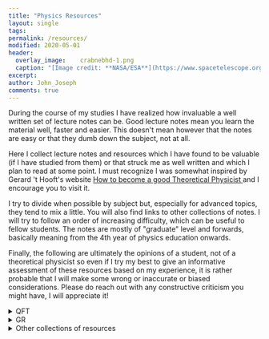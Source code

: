 ```yaml
---
title: "Physics Resources"
layout: single
tags:
permalink: /resources/
modified: 2020-05-01
header:
  overlay_image:  	crabnebhd-1.png
  caption: "[Image credit: **NASA/ESA**](https://www.spacetelescope.org/images/heic0515a/)"
excerpt: 
author: John_Joseph
comments: true
---
```


During the course of my studies I have realized how invaluable a well written set of lecture notes can be. Good lecture notes mean you learn the material well, faster and easier. This doesn't mean however that the notes are easy or that they dumb down the subject, not at all. 



Here I collect lecture notes and resources which I have found to be valuable (if I have studied from them) or that struck me as well written and which I plan to read at some point. I must recognize I was somewhat inspired by Gerard 't Hooft's website
<a href="http://www.staff.science.uu.nl/~gadda001/goodtheorist/index.html"> How to become a good Theoretical Physicist </a> and I encourage you to visit it. 

I try to divide when possible by subject but, especially for advanced topics, they tend to mix a little. You will also find links to other collections of notes. I will try to follow an order of increasing difficulty, which can be useful to fellow students. The notes are mostly of "graduate" level and forwards, basically meaning from the 4th year of physics education onwards. 


Finally, the following are ultimately the opinions of a student, not of a theoretical physicist so even if I try my best to give an informative assessment of these resources based on my experience, it is rather probable that I will make some wrong or inaccurate or biased considerations. 
Please do reach out with any constructive criticism you might have, I will appreciate it!



<details><summary>QFT</summary><br>
  
 
<p>  <span>&#8226;</span>  David Tong's introductory <a href="http://www.damtp.cam.ac.uk/user/tong/qft.html"> QFT </a> notes. <br><br>
  They are a great place to start if you haven't encountered QFT yet. A third year student with good knowledge of QM should find them accesible.  A complementary book of roughly the same level is the one by Maggiore with the bonus of quite a few worked examples and solved problems.
</p>

<p>  <span>&#8226;</span>  <a href="https://zzxianyu.com/notes/">  Solutions </a> to Peskin and Schroeder by Zhong-Zhi Xianyu. <br><br>
  Exercises, I believe,  are the backbone of a physicist's education and one should spend at least as much time doing exercises as reading the theory. Solutions to problems are then a great asset if used correctly. Although I haven't studied much from P&S, I have used it for the problems and the combination with these solutions probably make it the best place to study the fundamentals of QFT from.
</p>

<p>  <span>&#8226;</span> Brando Bellazzini and Stephane Lavignac's QFT II course at ENS. 
<br><br>
  I really enjoyed this course and Brando's <a href="https://sites.google.com/site/brandobellazzini/teaching?authuser=0" > website </a> contains notes for all of his lectures, exercise sessions and homework problems (with solutions). The notes are handwritten but very readable, the homework is in Latex and so are the solutions. The course's two main topics are non abelian gauge theories and spontaneous symmetry breaking. Brando was often original and did not follow a textbook which makes his notes quite valuable.
</p>

  
<p>  <span>&#8226;</span> SISSA's PhD courses QFT <a href="http://www.sissa.it/tpp/phdsection/download.php?ID=1&filename=QFT_Review_Sep9_2019.pdf" > I </a> by Marco Serone and QFT <a href="https://people.sissa.it/~percacci/lectures/topmet/index.html" > II </a> by Roberto Percacci.  
<br> <br>
  SISSA's PhD courses are in general very good (notes-wise at least). It's worth checking out the Theoretical Particle Physics (<a href="https://www.sissa.it/tpp/index.php">TPP</a>), the AstroParticle Physics (<a href="https://www.sissa.it/app/index.php">APP</a>) and the <a href="https://www.statphys.sissa.it/wordpress/">Statistical Physics </a> groups for useful material (and cool research!). 
  The QFT I notes are very good, covering in depth all the fundamental topics of QFT (have a look at the index!). All the techniques developed are then put to use in a final study of the Abelian Higgs model. Definitely notes to master if one wants to have a solid knowledge of field theory, especially for high energy applications. <br>
  The QFT II notes cover some "advanced" topics like solitons, instantons, skyrmions, vortices and all that and they give a more advanced treatment of anomalies than the QFT I lectures along with critical phenomena  and other things. They are the best notes I have found that treat these topics in a cohesive way (if you know better, please tell me!). 
  
  
  <p>  <span>&#8226;</span> David Tong's notes on Gauge Theory.
  <br><br>
  
  </p>
  
  
  


</p>


</details>



<details><summary>GR</summary>
- Hi
</details>

<details><summary>Other collections of resources</summary>



</details>



